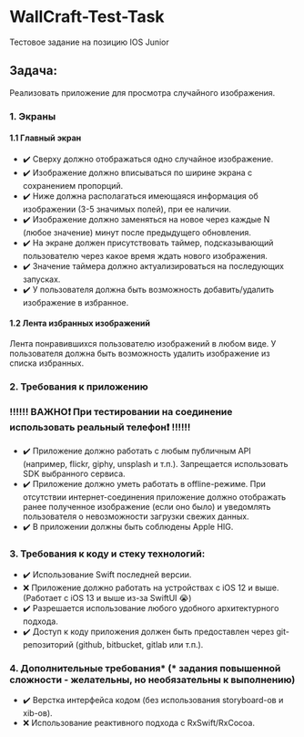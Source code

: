# WallCraft-Test-Task
Тестовое задание на позицию IOS Junior



## Задача:

Реализовать приложение для просмотра случайного изображения.

### 1. Экраны

#### 1.1 Главный экран

+ :heavy_check_mark: Сверху должно отображаться одно случайное изображение.
+ :heavy_check_mark: Изображение должно вписываться по ширине экрана с сохранением пропорций.
+ :heavy_check_mark: Ниже должна располагаться имеющаяся информация об изображении (3-5 значимых полей), при ее наличии.
+ :heavy_check_mark: Изображение должно заменяться на новое через каждые N (любое значение) минут после предыдущего обновления.
+ :heavy_check_mark: На экране должен присутствовать таймер, подсказывающий пользователю через какое время ждать нового изображения.
+ :heavy_check_mark: Значение таймера должно актуализироваться на последующих запусках.
+ :heavy_check_mark: У пользователя должна быть возможность добавить/удалить изображение в избранное.

#### 1.2 Лента избранных изображений

Лента понравившихся пользователю изображений в любом виде. У пользователя должна быть возможность удалить изображение из списка избранных.

### 2. Требования к приложению

### :bangbang::bangbang::bangbang: ВАЖНО:heavy_exclamation_mark: При тестировании на соединение использовать реальный телефон:heavy_exclamation_mark: :bangbang::bangbang::bangbang:

+	:heavy_check_mark: Приложение должно работать с любым публичным API (например, flickr, giphy, unsplash и т.п.). Запрещается использовать SDK выбранного сервиса.
+	:heavy_check_mark: Приложение должно уметь работать в offline-режиме. При отсутствии интернет-соединения приложение должно отображать ранее полученное изображение (если оно было) и уведомлять пользователя о невозможности загрузки свежих данных.
+ :heavy_check_mark: В приложении должны быть соблюдены Apple HIG.

### 3. Требования к коду и стеку технологий:

+	:heavy_check_mark: Использование Swift последней версии.
+	:x: Приложение должно работать на устройствах с iOS 12 и выше. (Работает с iOS 13 и выше из-за SwiftUI :sob:)
+	:heavy_check_mark: Разрешается использование любого удобного архитектурного подхода.
+	:heavy_check_mark: Доступ к коду приложения должен быть предоставлен через git-репозиторий (github, bitbucket, gitlab или т.п.).

### 4. Дополнительные требования* (* задания повышенной сложности - желательны, но необязательны к выполнению)

+	:heavy_check_mark: Верстка интерфейса кодом (без использования storyboard-ов и xib-ов).
+	:x: Использование реактивного подхода c RxSwift/RxCocoa.
